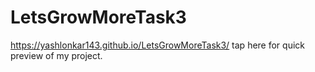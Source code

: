 # LetsGrowMoreTask3

https://yashlonkar143.github.io/LetsGrowMoreTask3/ tap here for quick preview of my project.
